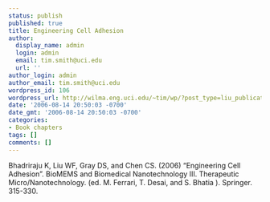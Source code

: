 ```yaml
---
status: publish
published: true
title: Engineering Cell Adhesion
author:
  display_name: admin
  login: admin
  email: tim.smith@uci.edu
  url: ''
author_login: admin
author_email: tim.smith@uci.edu
wordpress_id: 106
wordpress_url: http://wilma.eng.uci.edu/~tim/wp/?post_type=liu_publication&#038;p=106
date: '2006-08-14 20:50:03 -0700'
date_gmt: '2006-08-14 20:50:03 -0700'
categories:
- Book chapters
tags: []
comments: []
---
```

<p>Bhadriraju K, Liu WF, Gray DS, and Chen CS. (2006) &ldquo;Engineering Cell Adhesion&rdquo;. BioMEMS and Biomedical Nanotechnology III. Therapeutic Micro/Nanotechnology. (ed. M. Ferrari, T. Desai, and S. Bhatia ). Springer. 315-330.</p>
